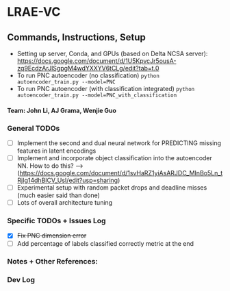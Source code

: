 # LRAE-VC

## Commands, Instructions, Setup
- Setting up server, Conda, and GPUs (based on Delta NCSA server): https://docs.google.com/document/d/1U5KpvcJr5ousA-zq9EcdzArJlSgpgM4wdYXXYV6tCLg/edit?tab=t.0 
- To run PNC autoencoder (no classification) `python autoencoder_train.py --model=PNC`
- To run PNC autoencoder (with classification integrated) `python autoencoder_train.py --model=PNC_with_classification`

#### Team: John Li, AJ Grama, Wenjie Guo

### General TODOs

- [ ] Implement the second and dual neural network for PREDICTING missing features in latent encodings
- [ ] Implement and incorporate object classification into the autoencoder NN. How to do this? --> (https://docs.google.com/document/d/1svHaRZ1yiAsARJDC_MInBo5Ln_tRjIg14dhBlCV_UsI/edit?usp=sharing)
- [ ] Experimental setup with random packet drops and deadline misses (much easier said than done)
- [ ] Lots of overall architecture tuning

### Specific TODOs + Issues Log
- [x] ~~Fix PNC dimension error~~
- [ ] Add percentage of labels classified correctly metric at the end

### Notes + Other References:


### Dev Log
